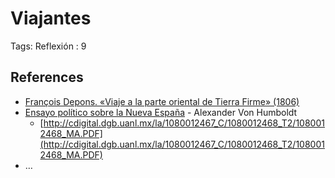 # Viajantes

Tags: Reflexión
: 9

## References

- [François Depons. «Viaje a la parte oriental de Tierra Firme» (1806)](https://angelalmarza.wordpress.com/2013/05/01/francoisdepons/)
- [Ensayo político sobre la Nueva España](https://www.cervantesvirtual.com/obra/ensayo-politico-sobre-la-nueva-espana-tomo-segundo-1048925/) -  Alexander Von Humboldt
    - [http://cdigital.dgb.uanl.mx/la/1080012467_C/1080012468_T2/1080012468_MA.PDF](http://cdigital.dgb.uanl.mx/la/1080012467_C/1080012468_T2/1080012468_MA.PDF)
- …
